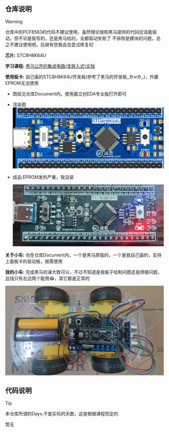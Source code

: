 ## 仓库说明
> [!WARNING]
> 仓库中的PCF8563的代码不建议使用，虽然理论按照黑马提供的代码应该能驱动，但不论是我写的，还是黑马给的，全都驱动失败了
> 不排除是模块的问题，总之不建议使用吧，后继有空我会去尝试修复的

**芯片:** STC8H8K64U

**学习课程:** [黑马公开的集成电路(含嵌入式)文档](https://www.yuque.com/icheima)

**使用板卡:** 自己画的STC8H8K64U开发板(参考了黑马的开发板,,ԾㅂԾ,,)，外置EPROM无法使用

- 图纸见仓库Document内，使用嘉立创EDA专业版打开即可

- 渲染图<img src="README.assets/Snipaste_2024-07-14_15-35-56.png" style="zoom:50%;" />

- 成品:EPROM发热严重，我没装

  ![](README.assets/image-20240714161115343.png)

**关于小车:** 也在仓库Document内，一个是黑马原版的，一个是我自己画的，支持上面板卡的驱动板，按需使用

**我的小车:** 完成黑马的课大致可以，不过不知道是我板子绘制问题还是焊接问题，巡线只有左边两个能用😂，其它都是正常的

![](README.assets/image-20240714161351769.png)

## 代码说明

>[!TIP]
>
> 本仓库所谓的Dayx,不是实际的天数，这是根据课程而定的

暂无
